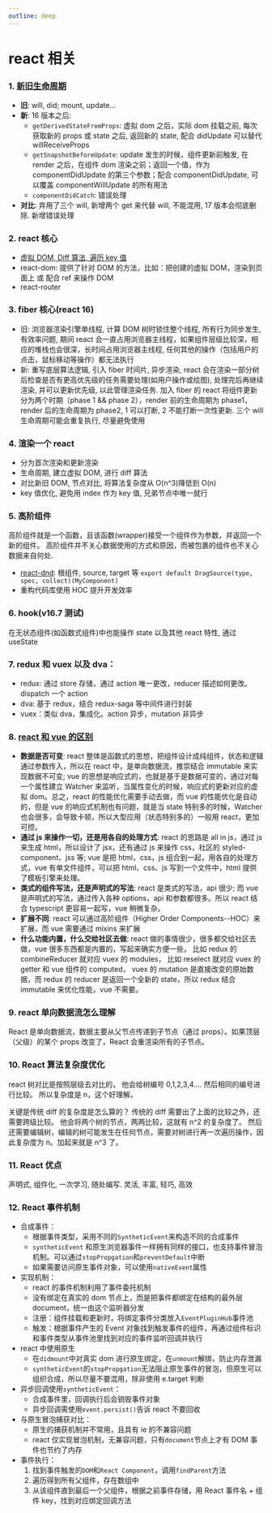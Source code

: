 ```yaml
---
outline: deep
---
```


# react 相关

### 1. [新旧生命周期](https://segmentfault.com/a/1190000016617400)

- **旧**: will, did; mount, update...
- **新**: 16 版本之后:
  - `getDerivedStateFromProps`: 虚拟 dom 之后，实际 dom 挂载之前, 每次获取新的 props 或 state 之后, 返回新的 state, 配合 didUpdate 可以替代 willReceiveProps
  - `getSnapshotBeforeUpdate`: update 发生的时候，组件更新前触发, 在 render 之后，在组件 dom 渲染之前；返回一个值，作为 componentDidUpdate 的第三个参数；配合 componentDidUpdate, 可以覆盖 componentWillUpdate 的所有用法
  - `componentDidCatch`: 错误处理
- **对比**: 弃用了三个 will, 新增两个 get 来代替 will, 不能混用, 17 版本会彻底删除. 新增错误处理

### 2. react 核心

- [虚拟 DOM, Diff 算法, 遍历 key 值](http://www.cnblogs.com/mahmud/p/10099672.html)
- react-dom: 提供了针对 DOM 的方法，比如：把创建的虚拟 DOM，渲染到页面上 或 配合 ref 来操作 DOM
- react-router

### 3. fiber 核心(react 16)

- 旧: 浏览器渲染引擎单线程, 计算 DOM 树时锁住整个线程, 所有行为同步发生, 有效率问题, 期间 react 会一直占用浏览器主线程，如果组件层级比较深，相应的堆栈也会很深，长时间占用浏览器主线程, 任何其他的操作（包括用户的点击，鼠标移动等操作）都无法执行
- 新: 重写底层算法逻辑, 引入 fiber 时间片, 异步渲染, react 会在渲染一部分树后检查是否有更高优先级的任务需要处理(如用户操作或绘图), 处理完后再继续渲染, 并可以更新优先级, 以此管理渲染任务. 加入 fiber 的 react 将组件更新分为两个时期（phase 1 && phase 2），render 前的生命周期为 phase1，render 后的生命周期为 phase2, 1 可以打断, 2 不能打断一次性更新. 三个 will 生命周期可能会重复执行, 尽量避免使用

### 4. 渲染一个 react

- 分为首次渲染和更新渲染
- 生命周期, 建立虚拟 DOM, 进行 diff 算法
- 对比新旧 DOM, 节点对比, 将算法复杂度从 O(n^3)降低到 O(n)
- key 值优化, 避免用 index 作为 key 值, 兄弟节点中唯一就行

### 5. 高阶组件

高阶组件就是一个函数，且该函数(wrapper)接受一个组件作为参数，并返回一个新的组件。
高阶组件并不关心数据使用的方式和原因，而被包裹的组件也不关心数据来自何处.

- [react-dnd](https://segmentfault.com/a/1190000004006185?_ea=457266): 根组件, source, target 等
  `export default DragSource(type, spec, collect)(MyComponent)`
- 重构代码库使用 HOC 提升开发效率

### 6. hook(v16.7 测试)

在无状态组件(如函数式组件)中也能操作 state 以及其他 react 特性, 通过 useState

### 7. redux 和 vuex 以及 dva：

- redux: 通过 store 存储，通过 action 唯一更改，reducer 描述如何更改。dispatch 一个 action
- dva: 基于 redux，结合 redux-saga 等中间件进行封装
- vuex：类似 dva，集成化。action 异步，mutation 非异步

### 8. [react 和 vue 的区别](https://www.jianshu.com/p/b7cd52868e95?from=groupmessage)

- **数据是否可变**: react 整体是函数式的思想，把组件设计成纯组件，状态和逻辑通过参数传入，所以在 react 中，是单向数据流，推崇结合 immutable 来实现数据不可变; vue 的思想是响应式的，也就是基于是数据可变的，通过对每一个属性建立 Watcher 来监听，当属性变化的时候，响应式的更新对应的虚拟 dom。总之，react 的性能优化需要手动去做，而 vue 的性能优化是自动的，但是 vue 的响应式机制也有问题，就是当 state 特别多的时候，Watcher 也会很多，会导致卡顿，所以大型应用（状态特别多的）一般用 react，更加可控。
- **通过 js 来操作一切，还是用各自的处理方式**: react 的思路是 all in js，通过 js 来生成 html，所以设计了 jsx，还有通过 js 来操作 css，社区的 styled-component、jss 等; vue 是把 html，css，js 组合到一起，用各自的处理方式，vue 有单文件组件，可以把 html、css、js 写到一个文件中，html 提供了模板引擎来处理。
- **类式的组件写法，还是声明式的写法**: react 是类式的写法，api 很少; 而 vue 是声明式的写法，通过传入各种 options，api 和参数都很多。所以 react 结合 typescript 更容易一起写，vue 稍微复杂。
- **扩展不同**: react 可以通过高阶组件（Higher Order Components--HOC）来扩展，而 vue 需要通过 mixins 来扩展
- **什么功能内置，什么交给社区去做**: react 做的事情很少，很多都交给社区去做，vue 很多东西都是内置的，写起来确实方便一些，
  比如 redux 的 combineReducer 就对应 vuex 的 modules，
  比如 reselect 就对应 vuex 的 getter 和 vue 组件的 computed，
  vuex 的 mutation 是直接改变的原始数据，而 redux 的 reducer 是返回一个全新的 state，所以 redux 结合 immutable 来优化性能，vue 不需要。

### 9. react 单向数据流怎么理解

React 是单向数据流，数据主要从父节点传递到子节点（通过 props）。如果顶层（父级）的某个 props 改变了，React 会重渲染所有的子节点。

### 10. React 算法复杂度优化

react 树对比是按照层级去对比的， 他会给树编号 0,1,2,3,4.... 然后相同的编号进行比较。 所以复杂度是 n，这个好理解。

关键是传统 diff 的复杂度是怎么算的？ 传统的 diff 需要出了上面的比较之外，还需要跨级比较。 他会将两个树的节点，两两比较，这就有 n^2 的复杂度了。 然后还需要编辑树，编辑的树可能发生在任何节点，需要对树进行再一次遍历操作，因此复杂度为 n。加起来就是 n^3 了。

### 11. React 优点

声明式, 组件化, 一次学习, 随处编写. 灵活, 丰富, 轻巧, 高效

### 12. React 事件机制

- 合成事件：
  - 根据事件类型，采用不同的`SyntheticEvent`来构造不同的合成事件
  - `syntheticEvent` 和原生浏览器事件一样拥有同样的接口，也支持事件冒泡机制。可以通过`stopPropgation`和`preventDefault`中断
  - 如果需要访问原生事件对象，可以使用`nativeEvent`属性
- 实现机制：
  - react 的事件机制利用了事件委托机制
  - 没有绑定在真实的 dom 节点上，而是把事件都绑定在结构的最外层 document，统一由这个监听器分发
  - 注册：组件挂载和更新时，将绑定事件分类放入`EventPluginHub`事件池
  - 触发：根据事件产生的 Event 对象找到触发事件的组件，再通过组件标识和事件类型从事件池里找到对应的事件监听回调并执行
- react 中使用原生
  - 在`didmount`中对真实 dom 进行原生绑定，在`unmount`解绑，防止内存泄漏
  - `syntheticEvent`的`stopPropgation`无法阻止原生事件的冒泡，但原生可以组织合成，所以尽量不要混用，除非使用 e.target 判断
- 异步回调使用`syntheticEvent`：
  - 合成事件里，回调执行后会销毁事件对象
  - 异步回调需使用`event.persist()`告诉 react 不要回收
- 与原生冒泡捕获对比：
  - 原生的捕获机制并不常用，且具有 ie 的不兼容问题
  - react 仅实现冒泡机制，无兼容问题，只有`document`节点上才有 DOM 事件也节约了内存
- 事件执行：
  1. 找到事件触发的`DOM`和`React Component`，调用`findParent`方法
  2. 遍历得到所有父组件，存在数组中
  3. 从该组件直到最后一个父组件，根据之前事件存储，用 React 事件名 + 组件 key，找到对应绑定回调方法

